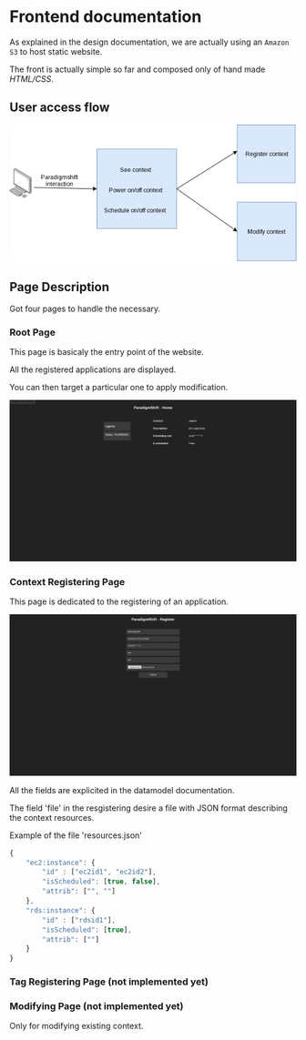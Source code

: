 # Frontend documentation

As explained in the design documentation, we are actually using an `Amazon S3` to host static website.

The front is actually simple so far and composed only of hand made *HTML/CSS*.

## User access flow

![logicalflow](../../doc/front-resources/logicalflow.png)

## Page Description

Got four pages to handle the necessary.

### Root Page

This page is basicaly the entry point of the website.

All the registered applications are displayed.

You can then target a particular one to apply modification.

![root page](../../doc/front-resources/sample-home.png)

### Context Registering Page

This page is dedicated to the registering of an application.

![registering page](../../doc/front-resources/sample-registering.png)

All the fields are explicited in the datamodel documentation.

The field 'file' in the resgistering desire a file with JSON format describing the context resources.

Example of the file 'resources.json'

```javascript
{
    "ec2:instance": {
        "id" : ["ec2id1", "ec2id2"],
        "isScheduled": [true, false],
        "attrib": ["", ""]
    },
    "rds:instance": {
        "id" : ["rdsid1"],
        "isScheduled": [true],
        "attrib": [""]
    }
}
```

### Tag Registering Page (not implemented yet)

### Modifying Page (not implemented yet)

Only for modifying existing context.
